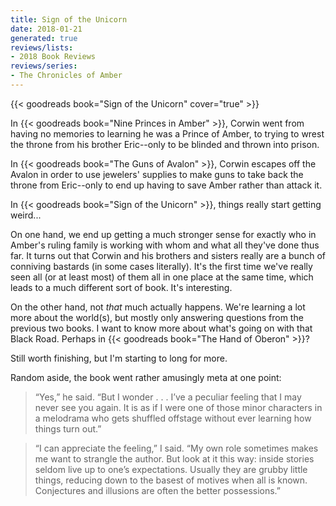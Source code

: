 ```yaml
---
title: Sign of the Unicorn
date: 2018-01-21
generated: true
reviews/lists:
- 2018 Book Reviews
reviews/series:
- The Chronicles of Amber
---
```

{{< goodreads book="Sign of the Unicorn" cover="true" >}}

In {{< goodreads book="Nine Princes in Amber" >}}, Corwin went from having no memories to learning he was a Prince of Amber, to trying to wrest the throne from his brother Eric--only to be blinded and thrown into prison.  

In {{< goodreads book="The Guns of Avalon" >}}, Corwin escapes off the Avalon in order to use jewelers' supplies to make guns to take back the throne from Eric--only to end up having to save Amber rather than attack it.  

<!--more-->

In {{< goodreads book="Sign of the Unicorn" >}}, things really start getting weird...  

On one hand, we end up getting a much stronger sense for exactly who in Amber's ruling family is working with whom and what all they've done thus far. It turns out that Corwin and his brothers and sisters really are a bunch of conniving bastards (in some cases literally). It's the first time we've really seen all (or at least most) of them all in one place at the same time, which leads to a much different sort of book. It's interesting.  

On the other hand, not _that_ much actually happens. We're learning a lot more about the world(s), but mostly only answering questions from the previous two books. I want to know more about what's going on with that Black Road. Perhaps in {{< goodreads book="The Hand of Oberon" >}}?  

Still worth finishing, but I'm starting to long for more.  

Random aside, the book went rather amusingly meta at one point:  

> “Yes,” he said. “But I wonder . . . I’ve a peculiar feeling that I may never see you again. It is as if I were one of those minor characters in a melodrama who gets shuffled offstage without ever learning how things turn out.”  

> “I can appreciate the feeling,” I said. “My own role sometimes makes me want to strangle the author. But look at it this way: inside stories seldom live up to one’s expectations. Usually they are grubby little things, reducing down to the basest of motives when all is known. Conjectures and illusions are often the better possessions.”  


